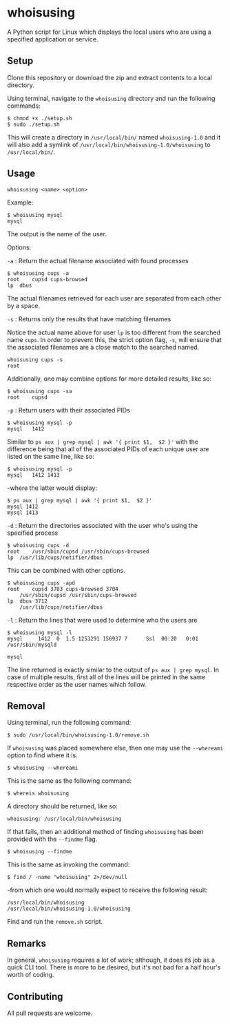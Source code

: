 # whoisusing
A Python script for Linux which displays the local users who are using a specified application or service.

## Setup
Clone this repository or download the zip and extract contents to a local directory.

Using terminal, navigate to the `whoisusing` directory and run the following commands:

```
$ chmod +x ./setup.sh
$ sudo ./setup.sh
```
This will create a directory in `/usr/local/bin/` named `whoisusing-1.0` and it will also add a symlink of `/usr/local/bin/whoisusing-1.0/whoisusing` to `/usr/local/bin/`.

## Usage

`whoisusing <name> <option>` 

Example:
```
$ whoisusing mysql
mysql
```
The output is the name of the user.

Options:


`-a` : Return the actual filename associated with found processes

```
$ whoisusing cups -a
root	cupsd cups-browsed 
lp	dbus
```

The actual filenames retrieved for each user are separated from each other by a space.


`-s` : Returns only the results that have matching filenames

Notice the actual name above for user `lp` is too different from the searched name `cups`. In order to prevent this, the strict option flag, `-s`, will ensure that the associated filenames are a close match to the searched named.

```
whoisusing cups -s
root
```
Additionally, one may combine options for more detailed results, like so:

```
$ whoisusing cups -sa
root	cupsd 
```


`-p` : Return users with their associated PIDs

```
$ whoisusing mysql -p
mysql   1412
```
Similar to `ps aux | grep mysql | awk '{ print $1,  $2 }'` with the difference being that all of the associated PIDs of each unique user are listed on the same line, like so:

```
$ whoisusing mysql -p
mysql   1412 1413
```

-where the latter would display:

```
$ ps aux | grep mysql | awk '{ print $1,  $2 }'
mysql 1412
mysql 1413
```

`-d` : Return the directories associated with the user who's using the specified process

```
$ whoisusing cups -d
root	/usr/sbin/cupsd /usr/sbin/cups-browsed 
lp	/usr/lib/cups/notifier/dbus 
```

This can be combined with other options.

```
$ whoisusing cups -apd
root	cupsd 3703 cups-browsed 3704 
	/usr/sbin/cupsd /usr/sbin/cups-browsed 
lp	dbus 3712 
	/usr/lib/cups/notifier/dbus 
```


`-l` : Return the lines that were used to determine who the users are

```
$ whoisusing mysql -l
mysql     1412  0  1.5 1253291 156937 ?      Ssl  00:20   0:01 /usr/sbin/mysqld

mysql
```
The line returned is exactly similar to the output of `ps aux | grep mysql`. In case of multiple results, first all of the lines will be printed in the same respective order as the user names which follow.


## Removal

Using terminal, run the following command:

```
$ sudo /usr/local/bin/whoisusing-1.0/remove.sh
```

If `whoisusing` was placed somewhere else, then one may use the `--whereami` option to find where it is.

```
$ whoisusing --whereami
```

This is the same as the following command:

```
$ whereis whoisusing
```

A directory should be returned, like so:

```
whoisusing: /usr/local/bin/whoisusing
```

If that fails, then an additional method of finding `whoisusing` has been provided with the `--findme` flag.

```
$ whoisusing --findme
```

This is the same as invoking the command:

```
$ find / -name "whoisusing" 2>/dev/null
```

-from which one would normally expect to receive the following result:

```
/usr/local/bin/whoisusing
/usr/local/bin/whoisusing-1.0/whoisusing
```

Find and run the `remove.sh` script.

## Remarks

In general, `whoisusing` requires a lot of work; although, it does its job as a quick CLI tool. There is more to be desired, but it's not bad for a half hour's worth of coding.

## Contributing

All pull requests are welcome. 


